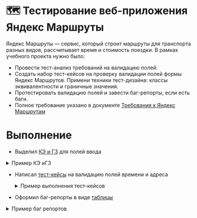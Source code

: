 # 🗺️ Тестирование веб-приложения Яндекс Маршруты
Яндекс Маршруты — сервис, который строит маршруты для транспорта разных видов, рассчитывает время и стоимость поездки. 
В рамках учебного проекта нужно было:
* Провести тест-анализ требований на валидацию полей.
* Создать набор тест-кейсов на проверку валидации полей формы Яндекс Маршрутов. Примени техники тест-дизайна: классы эквивалентности и граничные значения.
* Протестировать валидацию полей и завести баг-репорты, если есть баги.
* Полное требование указано в документе <a href="https://docs.google.com/document/d/1tIs3KqK79vGR60EoGiDKLavvgsj0cjjrdSRK3AFdY6g/edit?tab=t.0#heading=h.7j2fbty8r7vb">Требования к Яндекс Маршрутам</a>

# Выполнение



* Выделил <a href="https://docs.google.com/spreadsheets/d/1ySqsPJujW1qsH2DF-ljQmdbrD6IiKJTw4ZnATusdM7o/edit?usp=sharing">КЭ и ГЗ</a> для полей ввода
 <details>
  <summary>Пример КЭ иГЗ</summary>

  ![Описание изображения](https://github.com/Art8m1s/QA-YA-Rout-Web/blob/main/KEGZ.png)
  
</details>
  
* Написал <a href="https://docs.google.com/spreadsheets/d/11WEeWVPM__-DD__Zyl5ZMyqIIICuHSh4OSFtYusKXDQ/edit?usp=sharing">тест-кейсы</a> на валидацию полей времени и адреса
  <details>
  <summary>Пример выполнения тест-кейсов</summary>

  ![Описание изображения](https://github.com/Art8m1s/QA-YA-Rout-Web/blob/main/PrimerTestKase.png)
  
</details>

* Оформил баг-репорты в виде  <a href="https://docs.google.com/spreadsheets/d/1mDDwetevSOwpnhh1vjIK9hV6Ah3oN0Iy_A0JVGJtn-k/edit?usp=sharing">таблицы</a>
<details>
  <summary>Пример баг репортов</summary>

  ![Описание изображения](https://github.com/Art8m1s/QA-YA-Rout-Web/blob/main/Bugrep.png)
  
</details>
